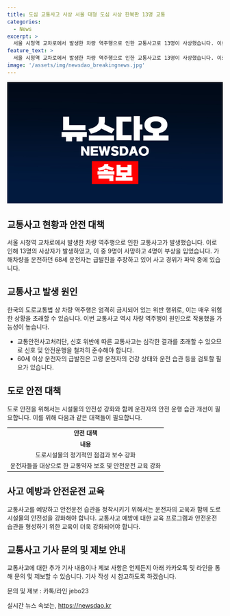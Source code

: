 ```yaml
---
title: 도심 교통사고 사상 서울 대형 도심 사상 한복판 13명 교통
categories:
  - News
excerpt: >
  서울 시청역 교차로에서 발생한 차량 역주행으로 인한 교통사고로 13명이 사상했습니다. 이로 인해 9명이 사망하고 4명이 부상을 입었습니다. 사고를 일으킨 68세 운전자는 급발진을 주장하고 있으며, 현재 사고 경위가 파악 중에 있습니다. 사고와 관련한 TV 기사문의 및 제보는 카카오톡/라인 jebo23으로 연락 바랍니다.
feature_text: >
  서울 시청역 교차로에서 발생한 차량 역주행으로 인한 교통사고로 13명이 사상했습니다. 이로 인해 9명이 사망하고 4명이 부상을 입었습니다. 사고를 일으킨 68세 운전자는 급발진을 주장하고 있으며, 현재 사고 경위가 파악 중에 있습니다. 사고와 관련한 TV 기사문의 및 제보는 카카오톡/라인 jebo23으로 연락 바랍니다.
image: '/assets/img/newsdao_breakingnews.jpg'
---
```


<p><img src="/assets/img/newsdao_breakingnews.jpg" alt="flaretime 속보" /></p>

<h2>교통사고 현황과 안전 대책</h2>

<p data-ke-size="size16">서울 시청역 교차로에서 발생한 차량 역주행으로 인한 교통사고가 발생했습니다. 이로 인해 13명의 사상자가 발생하였고, 이 중 9명이 사망하고 4명이 부상을 입었습니다. 가해차량을 운전하던 68세 운전자는 급발진을 주장하고 있어 사고 경위가 파악 중에 있습니다.</p>

<h2>교통사고 발생 원인</h2>

<p data-ke-size="size16">한국의 도로교통법 상 차량 역주행은 엄격히 금지되어 있는 위반 행위로, 이는 매우 위험한 상황을 초래할 수 있습니다. 이번 교통사고 역시 차량 역주행이 원인으로 작용했을 가능성이 높습니다.</p>

<ul>
    <li>교통안전사고처리단, 신호 위반에 따른 교통사고는 심각한 결과를 초래할 수 있으므로 신호 및 안전운행을 철저히 준수해야 합니다.</li>
    <li>60세 이상 운전자의 급발진은 고령 운전자의 건강 상태와 운전 습관 등을 검토할 필요가 있습니다.</li>
</ul>

<h2>도로 안전 대책</h2>

<p data-ke-size="size16">도로 안전을 위해서는 시설물의 안전성 강화와 함께 운전자의 안전 운행 습관 개선이 필요합니다. 이를 위해 다음과 같은 대책들이 필요합니다.</p>

<table>
    <tr>
        <td style="text-align: center; height: 17px;"><b>안전 대책</b></td>
    </tr>
    <tr>
        <td style="text-align: center; height: 17px;"><b>내용</b></td>
    </tr>
    <tr>
        <td style="text-align: center; height: 17px;">도로시설물의 정기적인 점검과 보수 강화</td>
    </tr>
    <tr>
        <td style="text-align: center; height: 17px;">운전자들을 대상으로 한 교통약자 보호 및 안전운전 교육 강화</td>
    </tr>
</table>

<h2>사고 예방과 안전운전 교육</h2>

<p data-ke-size="size16">교통사고를 예방하고 안전운전 습관을 정착시키기 위해서는 운전자의 교육과 함께 도로 시설물의 안전성을 강화해야 합니다. 교통사고 예방에 대한 교육 프로그램과 안전운전 습관을 형성하기 위한 교육이 더욱 강화되어야 합니다.</p>

<h2>교통사고 기사 문의 및 제보 안내</h2>

<p data-ke-size="size16">교통사고에 대한 추가 기사 내용이나 제보 사항은 언제든지 아래 카카오톡 및 라인을 통해 문의 및 제보할 수 있습니다. 기사 작성 시 참고하도록 하겠습니다. </p>

<p data-ke-size="size16">문의 및 제보 : 카톡/라인 jebo23</p>
실시간 뉴스 속보는, <a href="https://newsdao.kr" rel="dofollow">https://newsdao.kr</a>


